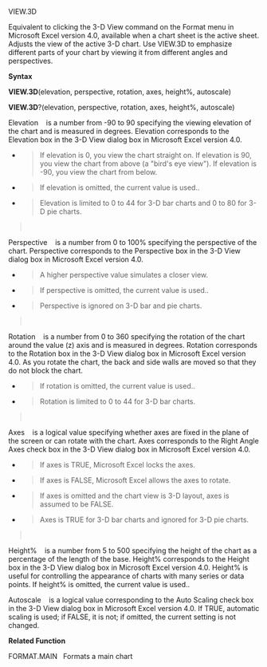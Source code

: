 VIEW.3D

Equivalent to clicking the 3-D View command on the Format menu in
Microsoft Excel version 4.0, available when a chart sheet is the active
sheet. Adjusts the view of the active 3-D chart. Use VIEW.3D to
emphasize different parts of your chart by viewing it from different
angles and perspectives.

**Syntax**

**VIEW.3D**(elevation, perspective, rotation, axes, height%, autoscale)

**VIEW.3D**?(elevation, perspective, rotation, axes, height%, autoscale)

Elevation    is a number from -90 to 90 specifying the viewing elevation
of the chart and is measured in degrees. Elevation corresponds to the
Elevation box in the 3-D View dialog box in Microsoft Excel version 4.0.

  - > If elevation is 0, you view the chart straight on. If elevation is
    > 90, you view the chart from above (a "bird's eye view"). If
    > elevation is -90, you view the chart from below.

  - > If elevation is omitted, the current value is used..

  - > Elevation is limited to 0 to 44 for 3-D bar charts and 0 to 80 for
    > 3-D pie charts.

>  

Perspective    is a number from 0 to 100% specifying the perspective of
the chart. Perspective corresponds to the Perspective box in the 3-D
View dialog box in Microsoft Excel version 4.0.

  - > A higher perspective value simulates a closer view.

  - > If perspective is omitted, the current value is used..

  - > Perspective is ignored on 3-D bar and pie charts.

>  

Rotation    is a number from 0 to 360 specifying the rotation of the
chart around the value (z) axis and is measured in degrees. Rotation
corresponds to the Rotation box in the 3-D View dialog box in Microsoft
Excel version 4.0. As you rotate the chart, the back and side walls are
moved so that they do not block the chart.

  - > If rotation is omitted, the current value is used..

  - > Rotation is limited to 0 to 44 for 3-D bar charts.

>  

Axes    is a logical value specifying whether axes are fixed in the
plane of the screen or can rotate with the chart. Axes corresponds to
the Right Angle Axes check box in the 3-D View dialog box in Microsoft
Excel version 4.0.

  - > If axes is TRUE, Microsoft Excel locks the axes.

  - > If axes is FALSE, Microsoft Excel allows the axes to rotate.

  - > If axes is omitted and the chart view is 3-D layout, axes is
    > assumed to be FALSE.

  - > Axes is TRUE for 3-D bar charts and ignored for 3-D pie charts.

>  

Height%    is a number from 5 to 500 specifying the height of the chart
as a percentage of the length of the base. Height% corresponds to the
Height box in the 3-D View dialog box in Microsoft Excel version 4.0.
Height% is useful for controlling the appearance of charts with many
series or data points. If height% is omitted, the current value is
used..

Autoscale    is a logical value corresponding to the Auto Scaling check
box in the 3-D View dialog box in Microsoft Excel version 4.0. If TRUE,
automatic scaling is used; if FALSE, it is not; if omitted, the current
setting is not changed.

**Related Function**

FORMAT.MAIN   Formats a main chart



